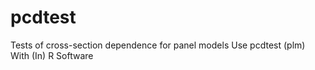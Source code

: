 # pcdtest
Tests of cross-section dependence for panel models Use pcdtest (plm) With (In) R Software

